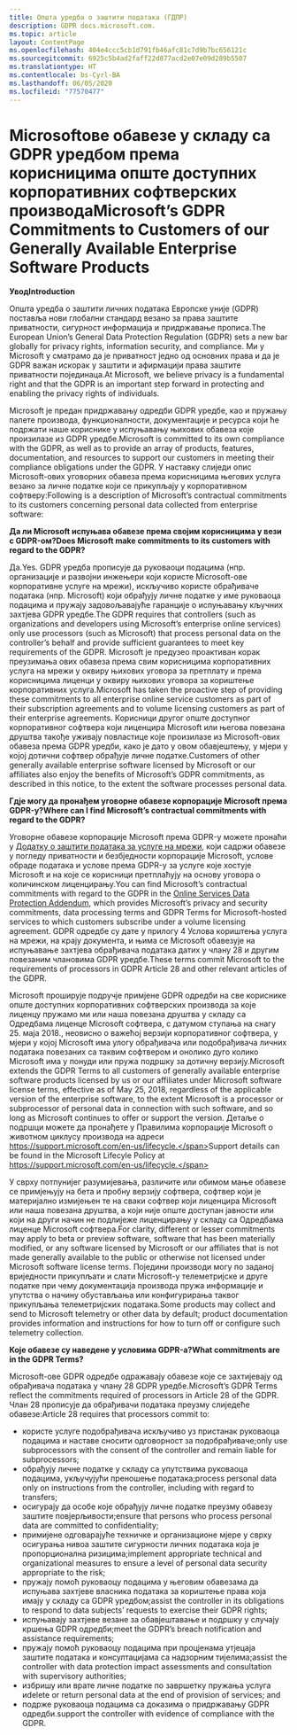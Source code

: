 ```yaml
---
title: Oпшта уредба о заштити података (ГДПР)
description: GDPR docs.microsoft.com.
ms.topic: article
layout: ContentPage
ms.openlocfilehash: 404e4ccc5cb1d791fb46afc81c7d9b7bc656121c
ms.sourcegitcommit: 6925c5b4ad2faff22d877acd2e07e09d289b5507
ms.translationtype: HT
ms.contentlocale: bs-Cyrl-BA
ms.lasthandoff: 06/05/2020
ms.locfileid: "77570477"
---
```

# <a name="microsofts-gdpr-commitments-to-customers-of-our-generally-available-enterprise-software-products"></a><span data-ttu-id="138a6-103">Microsoftове обавезе у складу са GDPR уредбом према корисницима опште доступних корпоративних софтверских производа</span><span class="sxs-lookup"><span data-stu-id="138a6-103">Microsoft’s GDPR Commitments to Customers of our Generally Available Enterprise Software Products</span></span>

<span data-ttu-id="138a6-104">**Увод**</span><span class="sxs-lookup"><span data-stu-id="138a6-104">**Introduction**</span></span>

<span data-ttu-id="138a6-105">Општа уредба о заштити личних података Европске уније (GDPR) поставља нови глобални стандард везано за права заштите приватности, сигурност информација и придржавање прописа.</span><span class="sxs-lookup"><span data-stu-id="138a6-105">The European Union’s General Data Protection Regulation (GDPR) sets a new bar globally for privacy rights, information security, and compliance.</span></span> <span data-ttu-id="138a6-106">Ми у Microsoft у сматрамо да је приватност једно од основних права и да је GDPR важан искорак у заштити и афирмацији права заштите приватности појединаца.</span><span class="sxs-lookup"><span data-stu-id="138a6-106">At Microsoft, we believe privacy is a fundamental right and that the GDPR is an important step forward in protecting and enabling the privacy rights of individuals.</span></span>     

<span data-ttu-id="138a6-107">Microsoft је предан придржавању одредби GDPR уредбе, као и пружању палете производа, функционалности, документације и ресурса који ће подржати наше кориснике у испуњавању њихових обавеза које произилазе из GDPR уредбе.</span><span class="sxs-lookup"><span data-stu-id="138a6-107">Microsoft is committed to its own compliance with the GDPR, as well as to provide an array of products, features, documentation, and resources to support our customers in meeting their compliance obligations under the GDPR.</span></span> <span data-ttu-id="138a6-108">У наставку слиједи опис Microsoft-ових уговорних обавеза према корисницима његових услуга везано за личне податке који се прикупљају у корпоративном софтверу:</span><span class="sxs-lookup"><span data-stu-id="138a6-108">Following is a description of Microsoft’s contractual commitments to its customers concerning personal data collected from enterprise software:</span></span>

<span data-ttu-id="138a6-109">**Да ли Microsoft испуњава обавезе према својим корисницима у вези с GDPR-ом?**</span><span class="sxs-lookup"><span data-stu-id="138a6-109">**Does Microsoft make commitments to its customers with regard to the GDPR?**</span></span>

<span data-ttu-id="138a6-110">Да.</span><span class="sxs-lookup"><span data-stu-id="138a6-110">Yes.</span></span> <span data-ttu-id="138a6-111">GDPR уредба прописује да руковаоци подацима (нпр. организације и развојни инжењери који користе Microsoft-ове корпоративне услуге на мрежи), искључиво користе обрађиваче података (нпр. Microsoft) који обрађују личне податке у име руковаоца подацима и пружају задовољавајуће гаранције о испуњавању кључних захтјева GDPR уредбе.</span><span class="sxs-lookup"><span data-stu-id="138a6-111">The GDPR requires that controllers (such as organizations and developers using Microsoft’s enterprise online services) only use processors (such as Microsoft) that process personal data on the controller’s behalf and provide sufficient guarantees to meet key requirements of the GDPR.</span></span> <span data-ttu-id="138a6-112">Microsoft је предузео проактиван корак преузимања ових обавеза према свим корисницима корпоративних услуга на мрежи у оквиру њихових уговора за претплату и према корисницима лиценци у оквиру њихових уговора за кориштење корпоративних услуга.</span><span class="sxs-lookup"><span data-stu-id="138a6-112">Microsoft has taken the proactive step of providing these commitments to all enterprise online service customers as part of their subscription agreements and to volume licensing customers as part of their enterprise agreements.</span></span> <span data-ttu-id="138a6-113">Корисници другог опште доступног корпоративног софтвера који лиценцира Microsoft или његова повезана друштва такође уживају повластице које произилазе из Microsoft-ових обавеза према GDPR уредби, како је дато у овом обавјештењу, у мјери у којој дотични софтвер обрађује личне податке.</span><span class="sxs-lookup"><span data-stu-id="138a6-113">Customers of other generally available enterprise software licensed by Microsoft or our affiliates also enjoy the benefits of Microsoft’s GDPR commitments, as described in this notice, to the extent the software processes personal data.</span></span>

<span data-ttu-id="138a6-114">**Гдје могу да пронађем уговорне обавезе корпорације Microsoft према GDPR-у?**</span><span class="sxs-lookup"><span data-stu-id="138a6-114">**Where can I find Microsoft’s contractual commitments with regard to the GDPR?**</span></span>

<span data-ttu-id="138a6-115">Уговорне обавезе корпорације Microsoft према GDPR-у можете пронаћи у [Додатку о заштити података за услуге на мрежи](https://www.microsoftvolumelicensing.com/DocumentSearch.aspx?Mode=2&Keyword=DPA), који садржи обавезе у погледу приватности и безбједности корпорације Microsoft, услове обраде података и услове према GDPR-у за услуге које хостује Microsoft и на које се корисници претплаћују на основу уговора о количинском лиценцирању.</span><span class="sxs-lookup"><span data-stu-id="138a6-115">You can find Microsoft’s contractual commitments with regard to the GDPR in the [Online Services Data Protection Addendum](https://www.microsoftvolumelicensing.com/DocumentSearch.aspx?Mode=2&Keyword=DPA), which provides Microsoft’s privacy and security commitments, data processing terms and GDPR Terms for Microsoft-hosted services to which customers subscribe under a volume licensing agreement.</span></span> <span data-ttu-id="138a6-116">GDPR одредбе су дате у прилогу 4 Услова кориштења услуга на мрежи, на крају документа, и њима се Microsoft обавезује на испуњавање захтјева обрађивача података датих у члану 28 и другим повезаним члановима GDPR уредбе.</span><span class="sxs-lookup"><span data-stu-id="138a6-116">These terms commit Microsoft to the requirements of processors in GDPR Article 28 and other relevant articles of the GDPR.</span></span> 

<span data-ttu-id="138a6-117">Microsoft проширује подручје примјене GDPR одредби на све кориснике опште доступних корпоративних софтверских производа за које лиценцу пружамо ми или наша повезана друштва у складу са Одредбама лиценце Microsoft софтвера, с датумом ступања на снагу 25. маја 2018., неовисно о важећој верзији корпоративног софтвера, у мјери у којој Microsoft има улогу обрађивача или подобрађивача личних података повезаних са таквим софтвером и онолико дуго колико Microsoft има у понуди или пружа подршку за дотичну верзију.</span><span class="sxs-lookup"><span data-stu-id="138a6-117">Microsoft extends the GDPR Terms to all customers of generally available enterprise software products licensed by us or our affiliates under Microsoft software license terms, effective as of May 25, 2018, regardless of the applicable version of the enterprise software, to the extent Microsoft is a processor or subprocessor of personal data in connection with such software, and so long as Microsoft continues to offer or support the version.</span></span> <span data-ttu-id="138a6-118">Детаље о подршци можете да пронађете у Правилима корпорације Microsoft о животном циклусу производа на адреси https://support.microsoft.com/en-us/lifecycle.</span><span class="sxs-lookup"><span data-stu-id="138a6-118">Support details can be found in the Microsoft Lifecyle Policy at https://support.microsoft.com/en-us/lifecycle.</span></span>

<span data-ttu-id="138a6-119">У сврху потпунијег разумијевања, различите или обимом мање обавезе се примјењују на бета и пробну верзију софтвера, софтвер који је материјално измијењен те на сваки софтвер који лиценцира Microsoft или наша повезана друштва, а који није опште доступан јавности или који на други начин не подлијеже лиценцирању у складу са Одредбама лиценце Microsoft софтвера.</span><span class="sxs-lookup"><span data-stu-id="138a6-119">For clarity, different or lesser commitments may apply to beta or preview software, software that has been materially modified, or any software licensed by Microsoft or our affiliates that is not made generally available to the public or otherwise not licensed under Microsoft software license terms.</span></span> <span data-ttu-id="138a6-120">Поједини производи могу по заданој вриједности прикупљати и слати Microsoft-у телеметријске и друге податке при чему документација производа пружа информације и упутства о начину обустављања или конфигурирања таквог прикупљања телеметријских података.</span><span class="sxs-lookup"><span data-stu-id="138a6-120">Some products may collect and send to Microsoft telemetry or other data by default; product documentation provides information and instructions for how to turn off or configure such telemetry collection.</span></span>

<span data-ttu-id="138a6-121">**Које обавезе су наведене у условима GDPR-а?**</span><span class="sxs-lookup"><span data-stu-id="138a6-121">**What commitments are in the GDPR Terms?**</span></span>

<span data-ttu-id="138a6-122">Microsoft-ове GDPR одредбе одражавају обавезе које се захтијевају од обрађивача података у члану 28 GDPR уредбе.</span><span class="sxs-lookup"><span data-stu-id="138a6-122">Microsoft’s GDPR Terms reflect the commitments required of processors in Article 28 of the GDPR.</span></span>  <span data-ttu-id="138a6-123">Члан 28 прописује да обрађивачи података преузму слиједеће обавезе:</span><span class="sxs-lookup"><span data-stu-id="138a6-123">Article 28 requires that processors commit to:</span></span>

-   <span data-ttu-id="138a6-124">користе услуге подобрађивача искључиво уз пристанак руковаоца подацима и наставе сносити одговорност за подобрађиваче;</span><span class="sxs-lookup"><span data-stu-id="138a6-124">only use subprocessors with the consent of the controller and remain liable for subprocessors;</span></span>
-   <span data-ttu-id="138a6-125">обрађују личне податке у складу са упутствима руковаоца подацима, укључујући преношење података;</span><span class="sxs-lookup"><span data-stu-id="138a6-125">process personal data only on instructions from the controller, including with regard to transfers;</span></span>
-   <span data-ttu-id="138a6-126">осигурају да особе које обрађују личне податке преузму обавезу заштите повјерљивости;</span><span class="sxs-lookup"><span data-stu-id="138a6-126">ensure that persons who process personal data are committed to confidentiality;</span></span>
-   <span data-ttu-id="138a6-127">примијене одговарајуће техничке и организационе мјере у сврху осигурања нивоа заштите сигурности личних података која је пропорционална ризицима;</span><span class="sxs-lookup"><span data-stu-id="138a6-127">implement appropriate technical and organizational measures to ensure a level of personal data security appropriate to the risk;</span></span>
-   <span data-ttu-id="138a6-128">пружају помоћ руковаоцу подацима у његовим обавезама да испуњава захтјеве власника података за кориштење права која имају у складу са GDPR уредбом;</span><span class="sxs-lookup"><span data-stu-id="138a6-128">assist the controller in its obligations to respond to data subjects’ requests to exercise their GDPR rights;</span></span>
-   <span data-ttu-id="138a6-129">испуњавају захтјеве везане за обавјештавање и подршку у случају кршења GDPR одредби;</span><span class="sxs-lookup"><span data-stu-id="138a6-129">meet the GDPR’s breach notification and assistance requirements;</span></span>
-   <span data-ttu-id="138a6-130">пружају помоћ руковаоцу подацима при процјенама утјецаја заштите података и консултацијама са надзорним тијелима;</span><span class="sxs-lookup"><span data-stu-id="138a6-130">assist the controller with data protection impact assessments and consultation with supervisory authorities;</span></span> 
-   <span data-ttu-id="138a6-131">избришу или врате личне податке по завршетку пружања услуга и</span><span class="sxs-lookup"><span data-stu-id="138a6-131">delete or return personal data at the end of provision of services; and</span></span>
-   <span data-ttu-id="138a6-132">подрже руковаоца подацима са доказима о придржавању GDPR одредби.</span><span class="sxs-lookup"><span data-stu-id="138a6-132">support the controller with evidence of compliance with the GDPR.</span></span>
